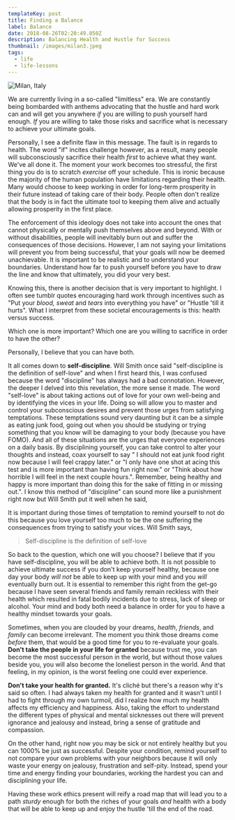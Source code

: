 ```yaml
---
templateKey: post
title: Finding a Balance
label: Balance
date: 2018-08-26T02:20:49.050Z
description: Balancing Health and Hustle for Success
thumbnail: /images/milan3.jpeg
tags:
  - life
  - life-lessons
---
```


![Milan, Italy](/images/milan4.jpg 'Milan, Italy')

We are currently living in a so-called "limitless" era. We are constantly being bombarded with anthems advocating that the hustle and hard work can and will get you anywhere _if_ you are willing to push yourself hard enough. _If_ you are willing to take those risks and sacrifice what is necessary to achieve your ultimate goals.

Personally, I see a definite flaw in this message. The fault is in regards to health. The word "if" incites challenge however, as a result, many people will subconsciously sacrifice their health _first_ to achieve what they want. We've all done it. The moment your work becomes too stressful, the first thing you do is to scratch _exercise_ off your schedule. This is ironic because the majority of the human population have limitations regarding their health. Many would choose to keep working in order for long-term prosperity in their future instead of taking care of their body. People often don't realize that the body is in fact the ultimate tool to keeping them alive and actually allowing prosperity in the first place.

The enforcement of this ideology does not take into account the ones that cannot physically or mentally push themselves above and beyond. With or without disabilities, people will inevitably burn out and suffer the consequences of those decisions. However, I am not saying your limitations will prevent you from being successful, that your goals will now be deemed unachievable. It is important to be realistic and to understand your boundaries. Understand how far to push yourself before you have to draw the line and know that ultimately, you did your very best.

Knowing this, there is another decision that is very important to highlight. I often see tumblr quotes encouraging hard work through incentives such as "Put your _blood, sweat_ and _tears_ into everything you have" or "Hustle 'till it hurts". What I interpret from these societal encouragements is this: health versus success.

Which one is more important? Which one are you willing to sacrifice in order to have the other?

Personally, I believe that you can have both.

It all comes down to **self-discipline**. Will Smith once said "self-discipline is the definition of self-love" and when I first heard this, I was confused because the word "discipline" has always had a bad connotation. However, the deeper I delved into this revelation, the more sense it made. The word "self-love" is about taking actions out of love for your own well-being and by identifying the vices in your life. Doing so will allow you to master and control your subconscious desires and prevent those urges from satisfying temptations. These temptations sound very daunting but it can be a simple as eating junk food, going out when you should be studying or trying something that you know will be damaging to your body (because you have FOMO). And all of these situations are the urges that everyone experiences on a daily basis. By disciplining yourself, you can take control to alter your thoughts and instead, coax yourself to say " I should not eat junk food right now because I will feel crappy later." or "I only have one shot at acing this test and is more important than having fun right now." or "Think about how horrible I will feel in the next couple hours.". Remember, being healthy and happy is more important than doing this for the sake of fitting in or missing out.". I know this method of "discipline" can sound more like a punishment right now but Will Smith put it well when he said,

It is important during those times of temptation to remind yourself to not do this because you love yourself too much to be the one suffering the consequences from trying to satisfy your vices. Will Smith says,

> Self-discipline is the definition of self-love

So back to the question, which one will you choose? I believe that if you have self-discipline, you will be able to achieve both. It is not possible to achieve ultimate success if you don't keep yourself healthy, because one day your body _will not_ be able to keep up with your mind and you _will_ eventually burn out. It is essential to remember this right from the get-go because I have seen several friends and family remain reckless with their health which resulted in fatal bodily incidents due to stress, lack of sleep or alcohol. Your mind and body both need a balance in order for you to have a healthy mindset towards your goals.

Sometimes, when you are clouded by your dreams, _health_, _friends_, and _family_ can become irrelevant. The moment you think those dreams come _before_ them, that would be a good time for you to re-evaluate your goals. **Don't take the people in your life for granted** because trust me, you can become the most successful person in the world, but without those values beside you, you will also become the loneliest person in the world. And that feeling, in my opinion, is the worst feeling one could ever experience.

**Don't take your health for granted.** It's cliché but there's a reason why it's said so often. I had always taken my health for granted and it wasn't until I had to fight through my own turmoil, did I realize how much my health affects my efficiency and happiness. Also, taking the effort to understand the different types of physical and mental sicknesses out there will prevent ignorance and jealousy and instead, bring a sense of gratitude and compassion.

On the other hand, right now you may be sick or not entirely healthy but you can 1000% be just as successful. Despite your condition, remind yourself to not compare your own problems with your neighbors because it will only waste your energy on jealousy, frustration and self-pity. Instead, spend your time and energy finding your boundaries, working the hardest you can and disciplining your life.

Having these work ethics present will reify a road map that will lead you to a path _sturdy_ enough for both the riches of your goals _and_ health with a body that will be able to keep up and enjoy the hustle 'till the end of the road.
